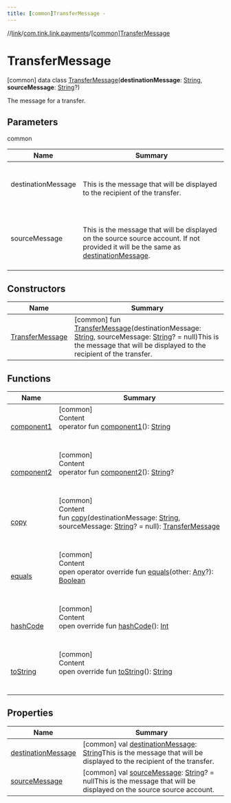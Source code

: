 ```yaml
---
title: [common]TransferMessage -
---
```

//[link](../../index.md)/[com.tink.link.payments](../index.md)/[[common]TransferMessage](index.md)



# TransferMessage  
 [common] data class [TransferMessage](index.md)(**destinationMessage**: [String](https://kotlinlang.org/api/latest/jvm/stdlib/kotlin/-string/index.html), **sourceMessage**: [String](https://kotlinlang.org/api/latest/jvm/stdlib/kotlin/-string/index.html)?)

The message for a transfer.

   


## Parameters  
  
common  
  
|  Name|  Summary| 
|---|---|
| <a name="com.tink.link.payments/TransferMessage///PointingToDeclaration/"></a>destinationMessage| <a name="com.tink.link.payments/TransferMessage///PointingToDeclaration/"></a><br><br>This is the message that will be displayed to the recipient of the transfer.<br><br>
| <a name="com.tink.link.payments/TransferMessage///PointingToDeclaration/"></a>sourceMessage| <a name="com.tink.link.payments/TransferMessage///PointingToDeclaration/"></a><br><br>This is the message that will be displayed on the source source account. If not provided it will be the same as [destinationMessage](destination-message.md).<br><br>
  


## Constructors  
  
|  Name|  Summary| 
|---|---|
| <a name="com.tink.link.payments/TransferMessage/TransferMessage/#kotlin.String#kotlin.String?/PointingToDeclaration/"></a>[TransferMessage](-transfer-message.md)| <a name="com.tink.link.payments/TransferMessage/TransferMessage/#kotlin.String#kotlin.String?/PointingToDeclaration/"></a> [common] fun [TransferMessage](-transfer-message.md)(destinationMessage: [String](https://kotlinlang.org/api/latest/jvm/stdlib/kotlin/-string/index.html), sourceMessage: [String](https://kotlinlang.org/api/latest/jvm/stdlib/kotlin/-string/index.html)? = null)This is the message that will be displayed to the recipient of the transfer.   <br>


## Functions  
  
|  Name|  Summary| 
|---|---|
| <a name="com.tink.link.payments/TransferMessage/component1/#/PointingToDeclaration/"></a>[component1](component1.md)| <a name="com.tink.link.payments/TransferMessage/component1/#/PointingToDeclaration/"></a>[common]  <br>Content  <br>operator fun [component1](component1.md)(): [String](https://kotlinlang.org/api/latest/jvm/stdlib/kotlin/-string/index.html)  <br><br><br>
| <a name="com.tink.link.payments/TransferMessage/component2/#/PointingToDeclaration/"></a>[component2](component2.md)| <a name="com.tink.link.payments/TransferMessage/component2/#/PointingToDeclaration/"></a>[common]  <br>Content  <br>operator fun [component2](component2.md)(): [String](https://kotlinlang.org/api/latest/jvm/stdlib/kotlin/-string/index.html)?  <br><br><br>
| <a name="com.tink.link.payments/TransferMessage/copy/#kotlin.String#kotlin.String?/PointingToDeclaration/"></a>[copy](copy.md)| <a name="com.tink.link.payments/TransferMessage/copy/#kotlin.String#kotlin.String?/PointingToDeclaration/"></a>[common]  <br>Content  <br>fun [copy](copy.md)(destinationMessage: [String](https://kotlinlang.org/api/latest/jvm/stdlib/kotlin/-string/index.html), sourceMessage: [String](https://kotlinlang.org/api/latest/jvm/stdlib/kotlin/-string/index.html)? = null): [TransferMessage](index.md)  <br><br><br>
| <a name="kotlin/Any/equals/#kotlin.Any?/PointingToDeclaration/"></a>[equals](../../com.tink.service.user/[common]-user-profile-service-impl/index.md#%5Bkotlin%2FAny%2Fequals%2F%23kotlin.Any%3F%2FPointingToDeclaration%2F%5D%2FFunctions%2F1647702525)| <a name="kotlin/Any/equals/#kotlin.Any?/PointingToDeclaration/"></a>[common]  <br>Content  <br>open operator override fun [equals](../../com.tink.service.user/[common]-user-profile-service-impl/index.md#%5Bkotlin%2FAny%2Fequals%2F%23kotlin.Any%3F%2FPointingToDeclaration%2F%5D%2FFunctions%2F1647702525)(other: [Any](https://kotlinlang.org/api/latest/jvm/stdlib/kotlin/-any/index.html)?): [Boolean](https://kotlinlang.org/api/latest/jvm/stdlib/kotlin/-boolean/index.html)  <br><br><br>
| <a name="kotlin/Any/hashCode/#/PointingToDeclaration/"></a>[hashCode](../../com.tink.service.user/[common]-user-profile-service-impl/index.md#%5Bkotlin%2FAny%2FhashCode%2F%23%2FPointingToDeclaration%2F%5D%2FFunctions%2F1647702525)| <a name="kotlin/Any/hashCode/#/PointingToDeclaration/"></a>[common]  <br>Content  <br>open override fun [hashCode](../../com.tink.service.user/[common]-user-profile-service-impl/index.md#%5Bkotlin%2FAny%2FhashCode%2F%23%2FPointingToDeclaration%2F%5D%2FFunctions%2F1647702525)(): [Int](https://kotlinlang.org/api/latest/jvm/stdlib/kotlin/-int/index.html)  <br><br><br>
| <a name="kotlin/Any/toString/#/PointingToDeclaration/"></a>[toString](../../com.tink.service.user/[common]-user-profile-service-impl/index.md#%5Bkotlin%2FAny%2FtoString%2F%23%2FPointingToDeclaration%2F%5D%2FFunctions%2F1647702525)| <a name="kotlin/Any/toString/#/PointingToDeclaration/"></a>[common]  <br>Content  <br>open override fun [toString](../../com.tink.service.user/[common]-user-profile-service-impl/index.md#%5Bkotlin%2FAny%2FtoString%2F%23%2FPointingToDeclaration%2F%5D%2FFunctions%2F1647702525)(): [String](https://kotlinlang.org/api/latest/jvm/stdlib/kotlin/-string/index.html)  <br><br><br>


## Properties  
  
|  Name|  Summary| 
|---|---|
| <a name="com.tink.link.payments/TransferMessage/destinationMessage/#/PointingToDeclaration/"></a>[destinationMessage](destination-message.md)| <a name="com.tink.link.payments/TransferMessage/destinationMessage/#/PointingToDeclaration/"></a> [common] val [destinationMessage](destination-message.md): [String](https://kotlinlang.org/api/latest/jvm/stdlib/kotlin/-string/index.html)This is the message that will be displayed to the recipient of the transfer.   <br>
| <a name="com.tink.link.payments/TransferMessage/sourceMessage/#/PointingToDeclaration/"></a>[sourceMessage](source-message.md)| <a name="com.tink.link.payments/TransferMessage/sourceMessage/#/PointingToDeclaration/"></a> [common] val [sourceMessage](source-message.md): [String](https://kotlinlang.org/api/latest/jvm/stdlib/kotlin/-string/index.html)? = nullThis is the message that will be displayed on the source source account.   <br>

